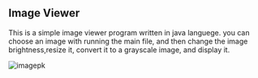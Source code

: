 ## Image Viewer
This is a simple image viewer program written in java languege.
you can choose an image with running the main file, and then change the image brightness,resize it, convert it to a grayscale image, and display it.


![imagepk](https://github.com/Kianaplv/Image-Viewer/assets/168345281/46f913a9-2731-4b2a-91f3-80894b725cb5)

